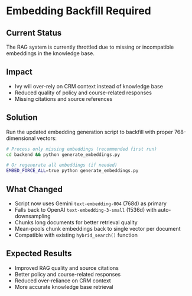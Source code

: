 # Embedding Backfill Required

## Current Status
The RAG system is currently throttled due to missing or incompatible embeddings in the knowledge base.

## Impact
- Ivy will over-rely on CRM context instead of knowledge base
- Reduced quality of policy and course-related responses
- Missing citations and source references

## Solution
Run the updated embedding generation script to backfill with proper 768-dimensional vectors:

```bash
# Process only missing embeddings (recommended first run)
cd backend && python generate_embeddings.py

# Or regenerate all embeddings (if needed)
EMBED_FORCE_ALL=true python generate_embeddings.py
```

## What Changed
- Script now uses Gemini `text-embedding-004` (768d) as primary
- Falls back to OpenAI `text-embedding-3-small` (1536d) with auto-downsampling
- Chunks long documents for better retrieval quality
- Mean-pools chunk embeddings back to single vector per document
- Compatible with existing `hybrid_search()` function

## Expected Results
- Improved RAG quality and source citations
- Better policy and course-related responses
- Reduced over-reliance on CRM context
- More accurate knowledge base retrieval
